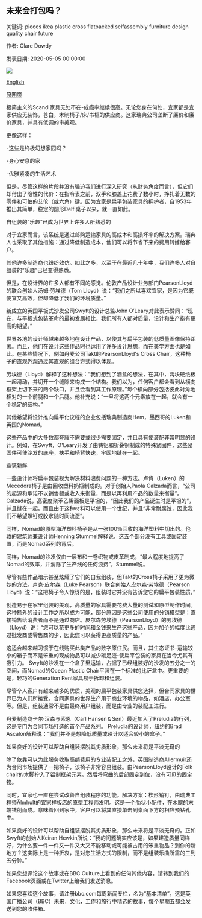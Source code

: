## 未来会打包吗？

关键词: pieces ikea plastic cross flatpacked selfassembly furniture design quality chair future

作者: Clare Dowdy

发表日期: 2020-05-05 00:00:00

![](https://ichef.bbci.co.uk/wwfeatures/live/624_351/images/live/p0/8c/9t/p08c9tnc.jpg)

[English](Is%20the%20future%20flat-packed%3F.md)

[原网页](https://www.bbc.com/culture/story/20200505-the-joy-and-pain-of-flat-packed-furniture)

极简主义的Scandi家具无处不在-成瘾率继续很高。无论您身在何处，宜家都是宜家供应无装饰，苍白，木制椅子/床/书柜的供应商。这家瑞典公司垄断了廉价和廉价家具，并具有低调的审美观。

更像这样：

-这些是终极幻想家园吗？

-身心安息的家

-优雅紧凑的生活艺术

但是，尽管这样的片段并没有强迫我们进行深入研究（从财务角度而言），但它们却付出了隐性的代价：在指令表之前，双手和膝盖上花费了数小时，挣扎着无数的零件和可怕的艾伦（或六角）键。因为宜家是扁平包装家具的拥护者，自1953年推出其简单，稳定的圆形Delfi桌子以来，就一直如此。

自组装的“乐趣”已成为世界上许多人所熟悉的

对于宜家而言，该系统是通过邮购运输家具的高成本和高损坏率的解决方案。瑞典人也采取了其他措施：通过降低制造成本，他们可以将节省下来的费用转嫁给客户。

其他许多制造商也纷纷效仿。如此之多，以至于在最近几十年中，我们许多人对自组装的“乐趣”已经变得熟悉。

但是，在设计界的许多人都有不同的感觉。伦敦产品设计业务部门PearsonLloyd的联合创始人汤姆·劳埃德（Tom Lloyd）说：“我们之所以喜欢宜家，是因为它既便宜又高效，但却降低了我们的环境质量。”

新成立的英国平板式沙发公司Swyft的设计总监John O’Leary对此表示赞同：“现在，与平板式包装革命的最初发展相比，我们所有人都对质量，设计和生产抱有更高的期望。”

世界各地的设计师越来越多地在设计产品，以使其与扁平包装的低质量图像保持距离。而且，他们在设计这些作品时也运用了许多设计思想，而在美学方面也是如此。在某些情况下，例如丹麦公司Takt的PearsonLloyd's Cross Chair，这种椅子的直观外观通过其直观的组合方式得以体现。

劳埃德（Lloyd）解释了这种想法：“我们想到了酒盒的想法，在其中，两块硬纸板一起滑动，并切开一个缝隙来构成一个结构。我们以为，任何客户都会看到从横向框架上切下来的两个缺口，并且会看到其工作原理。”每个横向部分包括彼此对角地相对的一个前腿和一个后腿。他补充说：“一旦将这两个元素放在一起，就会有一个稳定的结构。”

其他希望将设计推向扁平化议程的企业包括瑞典制造商Hem，墨西哥的Luken和英国的Nomad。

这些产品中的大多数都夸耀不需要或很少需要固定，并且具有使装配非常明显的设计。例如，在Swyft，O'Leary开发了由铸铝和折叠钢制成的特殊紧固件，这些紧固件可使沙发的底座，扶手和椅背快速，牢固地缝在一起。

盒装新鲜

一些设计师将扁平包装视为解决材料浪费问题的一种方法。卢肯（Luken）的Mecedora椅子是由回收塑料奶瓶制成的。对于创始人Paola Calzada而言，“公司的起源和承诺不以销售额或收入来衡量，而是以再利用产品的数量来衡量”。 Calzada说，高密度聚苯乙烯面板是平坦的，“因此我们的产品诞生时是平坦的”，并且缝在一起。而且由于这种材料可以使用一个世纪，并且“非常耐腐蚀，因此我们不希望螺钉或胶水随时间流逝”。

同样，Nomad的原型海洋塑料椅子是从一张100％回收的海洋塑料中切出的。伦敦的建筑师兼设计师Henning Stummel解释说，这五个部分没有工具或固定装置，而是Nomad系列的背后。

同样，Nomad的沙发仅由一层布和一卷织物或皮革制成，“最大程度地提高了Nomad的效率，并消除了生产线的任何浪费”，Stummel说。

尽管有些作品暗示甚至炫耀了它们的自我组装，但Takt的Cross椅子采用了更为微妙的方法。卢克·皮尔森（Luke Pearson）联合创始人皮尔森·劳埃德（Pearson Lloyd）说：“这把椅子令人惊讶的是，组装时它并没有告诉您它的扁平包装性质。”

创造易于在家里组装的美观，高质量的家具需要花费大量的测试和原型制作时间。这种额外的设计工作之所以成为可能，部分原因是这些公司使用的分销模型是：直接销售给消费者而不是通过商店。皮尔森劳埃德（PearsonLloyd）的劳埃德（Lloyd）说：“您可以花更多的时间和金钱来生产这些产品，因为加价的幅度比通过批发商或零售商的少，因此您可以获得更高质量的产品。”

这适合越来越习惯于在线购买此类产品的数字原住民。而且，其生态证书-运输较小的箱子而不是笨重的现成物品可以减少碳足迹-使扁平包装的家具在当今尤其有吸引力。 Swyft的沙发在一个盒子里运输，占据了已经组装好的沙发的五分之一的空间，而Nomad的Ocean Plastic Chair平装在一个标准的比萨盒中。更重要的是，轻巧的Generation Rent家具易于拆卸和组装。

尽管个人客户有越来越多的优质，美观的扁平包装家具供您选择，但合同家具的世界已为人们所接受。合同家具的世界生产用于商业环境的物品，如酒店，办公室等。但是，组装通常不是由最终用户组装，而是由专业的装配工进行。

丹麦制造商卡尔·汉森与索恩（Carl Hansen＆Søn）最近加入了Preludia的行列，这是专门为合同市场打造的首个产品系列。 Preludia的设计师，纽约的Brad Ascalon解释说：“我们并不是想降低质量或设计以适合较小的盒子。”

如果良好的设计可以帮助自组装摆脱其劣质形象，那么未来将是平淡无奇的

除了依靠可以为此服务收取高额费用的专业装配工之外，英国制造商Allermuir还为合同市场提供了一把椅子，该椅子非常容易组装。由PearsonLloyd设计的Folk chair的木脚拧入了铝制框架元素。然后将弯曲的后部固定到位，没有可见的固定物。

同时，宜家也一直在尝试改善自组装程序的功能。解决方案：楔形销钉，由瑞典工程师Älmhult的宜家样板店的原型工程师发明。这是一个肋状小配件，在木腿的末端铣削而成。意味着回到家中，客户可以将其直接单击到桌面下方的相应预钻孔中。

如果良好的设计可以帮助自组装摆脱其劣质形象，那么未来将是平淡无奇的。正如Swyft的创始人Keiran Hewkin所说：“我的问题确实应该是，如果建造质量同样好，为什么要一件一件又一件又大又不能移动或可能被占用的笨重物品？到你的新地方？这实际上是一种折衷，是对您生活方式的限制，而不是组装乐曲所需的三到五分钟。”

如果您想评论这个故事或在BBC Culture上看到的任何其他内容，请转到我们的Facebook页面或在Twitter上给我们发送消息。

如果您喜欢这个故事，请注册bbc.com每周新闻专栏，名为“基本清单”，这是英国广播公司（BBC）未来，文化，工作和旅行中精选的故事，每个星期五都会发送到您的收件箱。